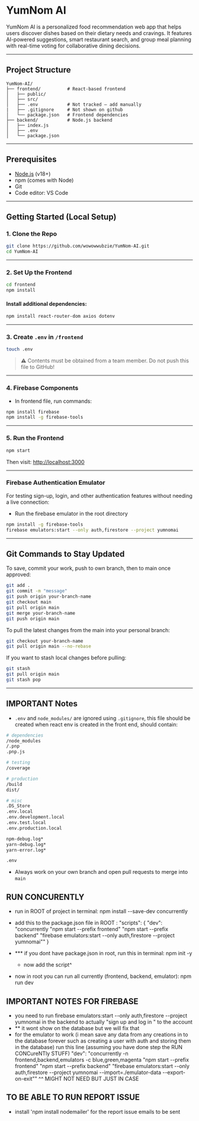 # YumNom AI

YumNom AI is a personalized food recommendation web app that helps users discover dishes based on their dietary needs and cravings. It features AI-powered suggestions, smart restaurant search, and group meal planning with real-time voting for collaborative dining decisions.

---

## Project Structure

```
YumNom-AI/
├── frontend/          # React-based frontend
│   ├── public/
│   ├── src/
│   ├── .env           # Not tracked — add manually
|   ├── .gitignore     # Not shown on github 
│   └── package.json   # Frontend dependencies
├── backend/           # Node.js backend 
│   ├── index.js
│   ├── .env
│   └── package.json
```

---

## Prerequisites

- [Node.js](https://nodejs.org/) (v18+)
- npm (comes with Node)
- Git
- Code editor: VS Code

---

## Getting Started (Local Setup)

### 1. Clone the Repo

```bash
git clone https://github.com/wowowwubzie/YumNom-AI.git
cd YumNom-AI
```

---

### 2. Set Up the Frontend

```bash
cd frontend
npm install
```

#### Install additional dependencies:

```bash
npm install react-router-dom axios dotenv
```

---

### 3. Create `.env` in `/frontend`

```bash
touch .env
```

> ⚠ Contents must be obtained from a team member. Do not push this file to GitHub!


---

### 4. Firebase Components
- In frontend file, run commands:

```bash
npm install firebase
npm install -g firebase-tools
```

---

### 5. Run the Frontend

```bash
npm start
```

Then visit: [http://localhost:3000](http://localhost:3000)


---

### Firebase Authentication Emulator

For testing sign-up, login, and other authentication features without needing a live connection:

- Run the firebase emulator in the root directory

```bash
npm install -g firebase-tools
firebase emulators:start --only auth,firestore --project yumnomai
```

---

## Git Commands to Stay Updated

To save, commit your work, push to own branch, then to main once approved:
```bash
git add .
git commit -m "message"
git push origin your-branch-name
git checkout main
git pull origin main
git merge your-branch-name
git push origin main
```

To pull the latest changes from the main into your personal branch:

```bash
git checkout your-branch-name
git pull origin main --no-rebase
```

If you want to stash local changes before pulling:

```bash
git stash
git pull origin main
git stash pop
```

---


## IMPORTANT Notes

- `.env` and `node_modules/` are ignored using `.gitignore`, this file should be created when react env is created in the front end, should contain:
```bash
# dependencies
/node_modules
/.pnp
.pnp.js

# testing
/coverage

# production
/build
dist/

# misc
.DS_Store
.env.local
.env.development.local
.env.test.local
.env.production.local

npm-debug.log*
yarn-debug.log*
yarn-error.log*

.env
```
- Always work on your own branch and open pull requests to merge into `main`

## RUN CONCURENTLY
- run in ROOT of project in terminal: npm install --save-dev concurrently
- add this to the package.json file in ROOT : "scripts": {
  "dev": "concurrently \"npm start --prefix frontend\" \"npm start --prefix backend\" \"firebase emulators:start --only auth,firestore --project yumnomai\""
}
- *** if you dont have package.json in root, run this in terminal: npm init -y
    - now add the script^

- now in root you can run all currently (frontend, backend, emulator): npm run dev


## IMPORTANT NOTES FOR FIREBASE
- you need to run firebase emulators:start --only auth,firestore --project yumnomai in the backend to actually "sign up and log in " to the account
- ** it wont show on the database but we will fix that
- for the emulator to work (i mean save any data from any creations in to the database forever such as creating a user with auth and storing them in the database) run this line (assuming you have done step
the RUN CONCureNTly STUFF) "dev": "concurrently -n frontend,backend,emulators -c blue,green,magenta \"npm start --prefix frontend\" \"npm start --prefix backend\" \"firebase emulators:start --only auth,firestore --project yumnomai --import=./emulator-data --export-on-exit\""
^^ MIGHT NOT NEED BUT JUST IN CASE


## TO BE ABLE TO RUN REPORT ISSUE
- install 'npm install nodemailer' for the report issue emails to be sent
